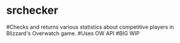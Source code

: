 # srchecker
#Checks and returns various statistics about competitive players in Blizzard's Overwatch game.
#Uses OW API
#BIG WIP
